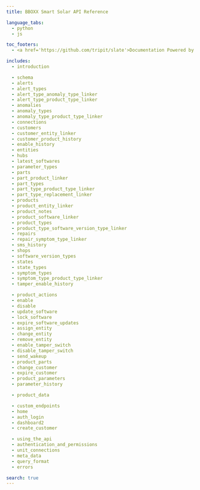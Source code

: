 ```yaml
---
title: BBOXX Smart Solar API Reference

language_tabs:
  - python
  - js

toc_footers:
  - <a href='https://github.com/tripit/slate'>Documentation Powered by Slate</a>

includes:
  - introduction

  - schema
  - alerts
  - alert_types
  - alert_type_anomaly_type_linker
  - alert_type_product_type_linker
  - anomalies
  - anomaly_types
  - anomaly_type_product_type_linker
  - connections
  - customers
  - customer_entity_linker
  - customer_product_history
  - enable_history
  - entities
  - hubs
  - latest_softwares
  - parameter_types
  - parts
  - part_product_linker
  - part_types
  - part_type_product_type_linker
  - part_type_replacement_linker
  - products
  - product_entity_linker
  - product_notes
  - product_software_linker
  - product_types
  - product_type_software_version_type_linker
  - repairs
  - repair_symptom_type_linker
  - sms_history
  - shops
  - software_version_types
  - states
  - state_types
  - symptom_types
  - symptom_type_product_type_linker
  - tamper_enable_history

  - product_actions
  - enable
  - disable
  - update_software
  - lock_software
  - expire_software_updates
  - assign_entity
  - change_entity
  - remove_entity
  - enable_tamper_switch
  - disable_tamper_switch
  - send_wakeup
  - product_parts
  - change_customer
  - expire_customer
  - product_parameters
  - parameter_history

  - product_data

  - custom_endpoints
  - home
  - auth_login
  - dashboard2
  - create_customer

  - using_the_api
  - authentication_and_permissions
  - unit_connections
  - meta_data
  - query_format
  - errors

search: true
---
```



